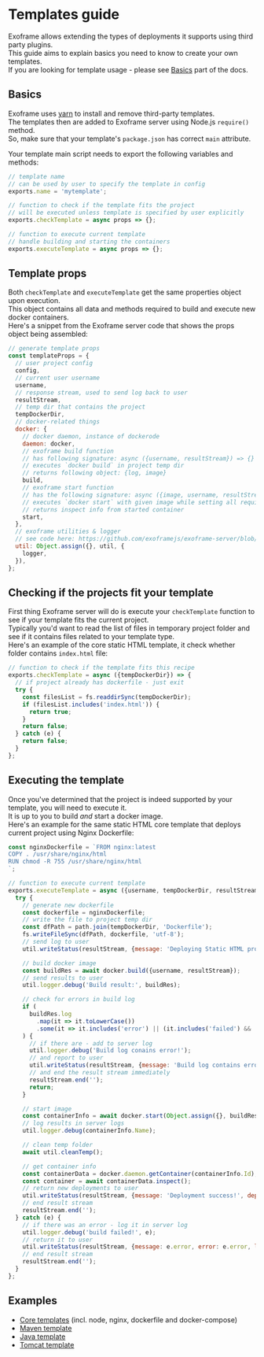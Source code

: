 # Templates guide

Exoframe allows extending the types of deployments it supports using third party plugins.  
This guide aims to explain basics you need to know to create your own templates.  
If you are looking for template usage - please see [Basics](Basics.md) part of the docs.

## Basics

Exoframe uses [yarn](https://yarnpkg.com/) to install and remove third-party templates.  
The templates then are added to Exoframe server using Node.js `require()` method.  
So, make sure that your template's `package.json` has correct `main` attribute.

Your template main script needs to export the following variables and methods:

```js
// template name
// can be used by user to specify the template in config
exports.name = 'mytemplate';

// function to check if the template fits the project
// will be executed unless template is specified by user explicitly
exports.checkTemplate = async props => {};

// function to execute current template
// handle building and starting the containers
exports.executeTemplate = async props => {};
```

## Template props

Both `checkTemplate` and `executeTemplate` get the same properties object upon execution.  
This object contains all data and methods required to build and execute new docker containers.  
Here's a snippet from the Exoframe server code that shows the props object being assembled:

```js
// generate template props
const templateProps = {
  // user project config
  config,
  // current user username
  username,
  // response stream, used to send log back to user
  resultStream,
  // temp dir that contains the project
  tempDockerDir,
  // docker-related things
  docker: {
    // docker daemon, instance of dockerode
    daemon: docker,
    // exoframe build function
    // has following signature: async ({username, resultStream}) => {}
    // executes `docker build` in project temp dir
    // returns following object: {log, image}
    build,
    // exoframe start function
    // has the following signature: async ({image, username, resultStream}) => {}
    // executes `docker start` with given image while setting all required labels, env vars, etc
    // returns inspect info from started container
    start,
  },
  // exoframe utilities & logger
  // see code here: https://github.com/exoframejs/exoframe-server/blob/master/src/util/index.js
  util: Object.assign({}, util, {
    logger,
  }),
};
```

## Checking if the projects fit your template

First thing Exoframe server will do is execute your `checkTemplate` function to see if your template fits the current project.  
Typically you'd want to read the list of files in temporary project folder and see if it contains files related to your template type.  
Here's an example of the core static HTML template, it check whether folder contains `index.html` file:

```js
// function to check if the template fits this recipe
exports.checkTemplate = async ({tempDockerDir}) => {
  // if project already has dockerfile - just exit
  try {
    const filesList = fs.readdirSync(tempDockerDir);
    if (filesList.includes('index.html')) {
      return true;
    }
    return false;
  } catch (e) {
    return false;
  }
};
```

## Executing the template

Once you've determined that the project is indeed supported by your template, you will need to execute it.  
It is up to you to build _and_ start a docker image.  
Here's an example for the same static HTML core template that deploys current project using Nginx Dockerfile:

```js
const nginxDockerfile = `FROM nginx:latest
COPY . /usr/share/nginx/html
RUN chmod -R 755 /usr/share/nginx/html
`;

// function to execute current template
exports.executeTemplate = async ({username, tempDockerDir, resultStream, util, docker}) => {
  try {
    // generate new dockerfile
    const dockerfile = nginxDockerfile;
    // write the file to project temp dir
    const dfPath = path.join(tempDockerDir, 'Dockerfile');
    fs.writeFileSync(dfPath, dockerfile, 'utf-8');
    // send log to user
    util.writeStatus(resultStream, {message: 'Deploying Static HTML project..', level: 'info'});

    // build docker image
    const buildRes = await docker.build({username, resultStream});
    // send results to user
    util.logger.debug('Build result:', buildRes);

    // check for errors in build log
    if (
      buildRes.log
        .map(it => it.toLowerCase())
        .some(it => it.includes('error') || (it.includes('failed') && !it.includes('optional')))
    ) {
      // if there are - add to server log
      util.logger.debug('Build log conains error!');
      // and report to user
      util.writeStatus(resultStream, {message: 'Build log contains errors!', level: 'error'});
      // and end the result stream immediately
      resultStream.end('');
      return;
    }

    // start image
    const containerInfo = await docker.start(Object.assign({}, buildRes, {username, resultStream}));
    // log results in server logs
    util.logger.debug(containerInfo.Name);

    // clean temp folder
    await util.cleanTemp();

    // get container info
    const containerData = docker.daemon.getContainer(containerInfo.Id);
    const container = await containerData.inspect();
    // return new deployments to user
    util.writeStatus(resultStream, {message: 'Deployment success!', deployments: [container], level: 'info'});
    // end result stream
    resultStream.end('');
  } catch (e) {
    // if there was an error - log it in server log
    util.logger.debug('build failed!', e);
    // return it to user
    util.writeStatus(resultStream, {message: e.error, error: e.error, log: e.log, level: 'error'});
    // end result stream
    resultStream.end('');
  }
};
```

## Examples

- [Core templates](https://github.com/exoframejs/exoframe-server/tree/master/src/docker/templates) (incl. node, nginx, dockerfile and docker-compose)
- [Maven template](https://github.com/exoframejs/exoframe-template-maven)
- [Java template](https://github.com/exoframejs/exoframe-template-java)
- [Tomcat template](https://github.com/exoframejs/exoframe-template-tomcat)
